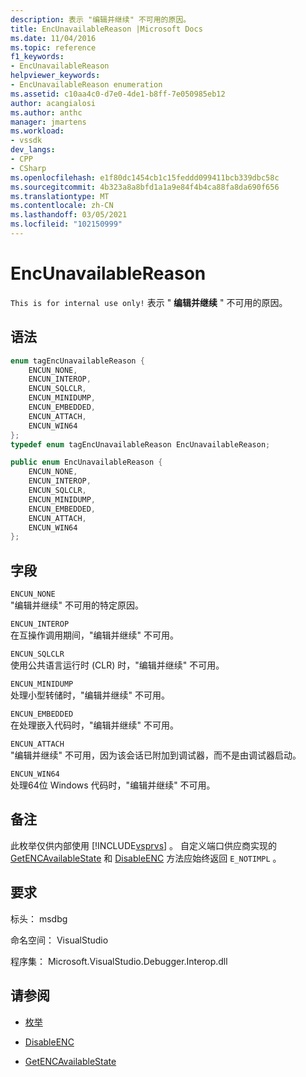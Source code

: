 ```yaml
---
description: 表示 "编辑并继续" 不可用的原因。
title: EncUnavailableReason |Microsoft Docs
ms.date: 11/04/2016
ms.topic: reference
f1_keywords:
- EncUnavailableReason
helpviewer_keywords:
- EncUnavailableReason enumeration
ms.assetid: c10aa4c0-d7e0-4de1-b8ff-7e050985eb12
author: acangialosi
ms.author: anthc
manager: jmartens
ms.workload:
- vssdk
dev_langs:
- CPP
- CSharp
ms.openlocfilehash: e1f80dc1454cb1c15feddd099411bcb339dbc58c
ms.sourcegitcommit: 4b323a8a8bfd1a1a9e84f4b4ca88fa8da690f656
ms.translationtype: MT
ms.contentlocale: zh-CN
ms.lasthandoff: 03/05/2021
ms.locfileid: "102150999"
---
```

# <a name="encunavailablereason"></a>EncUnavailableReason
`This is for internal use only!` 表示 " **编辑并继续** " 不可用的原因。

## <a name="syntax"></a>语法

```cpp
enum tagEncUnavailableReason {
    ENCUN_NONE,
    ENCUN_INTEROP,
    ENCUN_SQLCLR,
    ENCUN_MINIDUMP,
    ENCUN_EMBEDDED,
    ENCUN_ATTACH,
    ENCUN_WIN64
};
typedef enum tagEncUnavailableReason EncUnavailableReason;
```

```csharp
public enum EncUnavailableReason {
    ENCUN_NONE,
    ENCUN_INTEROP,
    ENCUN_SQLCLR,
    ENCUN_MINIDUMP,
    ENCUN_EMBEDDED,
    ENCUN_ATTACH,
    ENCUN_WIN64
};
```

## <a name="fields"></a>字段
`ENCUN_NONE`\
"编辑并继续" 不可用的特定原因。

`ENCUN_INTEROP`\
在互操作调用期间，"编辑并继续" 不可用。

`ENCUN_SQLCLR`\
使用公共语言运行时 (CLR) 时，"编辑并继续" 不可用。

`ENCUN_MINIDUMP`\
处理小型转储时，"编辑并继续" 不可用。

`ENCUN_EMBEDDED`\
在处理嵌入代码时，"编辑并继续" 不可用。

`ENCUN_ATTACH`\
"编辑并继续" 不可用，因为该会话已附加到调试器，而不是由调试器启动。

`ENCUN_WIN64`\
处理64位 Windows 代码时，"编辑并继续" 不可用。

## <a name="remarks"></a>备注
此枚举仅供内部使用 [!INCLUDE[vsprvs](../../../code-quality/includes/vsprvs_md.md)] 。 自定义端口供应商实现的 [GetENCAvailableState](../../../extensibility/debugger/reference/idebugprocess3-getencavailablestate.md) 和 [DisableENC](../../../extensibility/debugger/reference/idebugprocess3-disableenc.md) 方法应始终返回 `E_NOTIMPL` 。

## <a name="requirements"></a>要求
标头： msdbg

命名空间： VisualStudio

程序集： Microsoft.VisualStudio.Debugger.Interop.dll

## <a name="see-also"></a>请参阅
- [枚举](../../../extensibility/debugger/reference/enumerations-visual-studio-debugging.md)

- [DisableENC](../../../extensibility/debugger/reference/idebugprocess3-disableenc.md)

- [GetENCAvailableState](../../../extensibility/debugger/reference/idebugprocess3-getencavailablestate.md)
